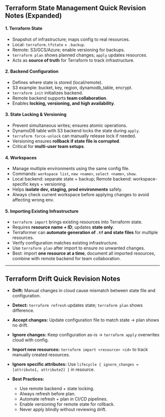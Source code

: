 ## Terraform State Management Quick Revision Notes (Expanded)

#### 1. Terraform State

* Snapshot of infrastructure; maps config to real resources.
* Local: `terraform.tfstate` + `.backup`.
* Remote: S3/GCS/Azure; enable versioning for backups.
* `terraform plan` shows planned changes; `apply` updates resources.
* Acts as **source of truth** for Terraform to track infrastructure.

#### 2. Backend Configuration

* Defines where state is stored (local/remote).
* S3 example: bucket, key, region, dynamodb\_table, encrypt.
* `terraform init` initializes backend.
* Remote backend supports **team collaboration**.
* Enables **locking, versioning, and high availability**.

#### 3. State Locking & Versioning

* Prevent simultaneous writes; ensures atomic operations.
* DynamoDB table with S3 backend locks the state during `apply`.
* `terraform force-unlock` can manually release lock if needed.
* Versioning ensures **rollback if state file is corrupted**.
* Critical for **multi-user team setups**.

#### 4. Workspaces

* Manage multiple environments using the same config file.
* Commands: `workspace list`, `new <name>`, `select <name>`, `show`.
* Local backend: separate state + backup; Remote backend: workspace-specific keys + versioning.
* Helps **isolate dev, staging, prod environments** safely.
* Always check current workspace before applying changes to avoid affecting wrong env.

#### 5. Importing Existing Infrastructure

* `terraform import` brings existing resources into Terraform state.
* Requires **resource name + ID**; updates **state only**.
* Terraformer can **automate generation of `.tf` and state files** for multiple resources.
* Verify configuration matches existing infrastructure.
* Use `terraform plan` after import to ensure no unwanted changes.
* Best: import **one resource at a time**, document all imported resources, combine with remote backend for team collaboration.
---

## Terraform Drift Quick Revision Notes

* **Drift:** Manual changes in cloud cause mismatch between state file and configuration.
* **Detect:** `terraform refresh` updates state; `terraform plan` shows difference.
* **Accept changes:** Update configuration file to match state → plan shows no drift.
* **Ignore changes:** Keep configuration as-is → `terraform apply` overwrites cloud with config.
* **Import new resources:** `terraform import <resource> <id>` to track manually created resources.
* **Ignore specific attributes:** Use `lifecycle { ignore_changes = [attribute1, attribute2] }` in resource.
* **Best Practices:**

  * Use remote backend + state locking.
  * Always refresh before plan.
  * Automate refresh + plan in CI/CD pipelines.
  * Enable versioning for remote state for rollback.
  * Never apply blindly without reviewing drift.

